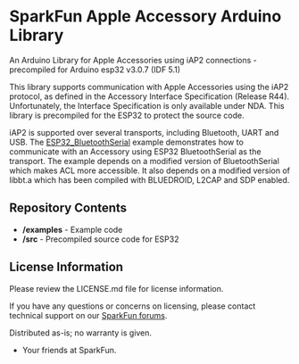 # SparkFun Apple Accessory Arduino Library

An Arduino Library for Apple Accessories using iAP2 connections - precompiled for Arduino esp32 v3.0.7 (IDF 5.1)

This library supports communication with Apple Accessories using the iAP2 protocol, as defined in the Accessory Interface Specification (Release R44). Unfortunately, the Interface Specification is only available under NDA. This library is precompiled for the ESP32 to protect the source code.

iAP2 is supported over several transports, including Bluetooth, UART and USB. The [ESP32_BluetoothSerial](./examples/ESP32_BluetoothSerial/ESP32_BluetoothSerial.ino) example demonstrates how to communicate with an Accessory using ESP32 BluetoothSerial as the transport. The example depends on a modified version of BluetoothSerial which makes ACL more accessible. It also depends on a modified version of libbt.a which has been compiled with BLUEDROID, L2CAP and SDP enabled.

## Repository Contents

* **/examples** - Example code 
* **/src** - Precompiled source code for ESP32

## License Information

Please review the LICENSE.md file for license information. 

If you have any questions or concerns on licensing, please contact technical support on our [SparkFun forums](https://community.sparkfun.com/c/development-boards/esp-system-on-a-chip-soc/92).

Distributed as-is; no warranty is given.

- Your friends at SparkFun.
